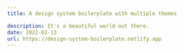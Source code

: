 ```yaml
---
title: A design system boilerplate with multiple themes

description: It's a beautiful world out there.
date: 2022-02-13
url: https://design-system-boilerplate.netlify.app
---
```

